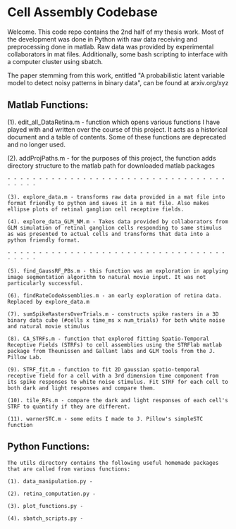# Cell Assembly Codebase

Welcome. This code repo contains the 2nd half of my thesis work. Most of the development was done in Python with raw data receiving and preprocessing done in matlab. Raw data was provided by experimental collaborators in mat files. Additionally, some bash scripting to interface with a computer cluster using sbatch.



The paper stemming from this work, entitled "A probabilistic latent variable model to detect noisy patterns in binary data", can be found at arxiv.org/xyz



## Matlab Functions:

(1). edit_all_DataRetina.m - function which opens various functions I have played with and written over the course of this project. It acts as a historical document and a table of contents. Some of these functions are deprecated and no longer used.

(2). addProjPaths.m - for the purposes of this project, the function adds directory structure to the matlab path for downloaded matlab packages

	- - - - - - - - - - - - - - - - - - - - - - - - - - - - - - - - - - - - - - - - 

	(3). explore_data.m - transforms raw data provided in a mat file into format friendly to python and saves it in a mat file. Also makes ellipse plots of retinal ganglion cell receptive fields.

	(4). explore_data_GLM_NM.m - Takes data provided by collaborators from GLM simulation of retinal ganglion cells responding to same stimulus as was presented to actual cells and transforms that data into a python friendly format.

	- - - - - - - - - - - - - - - - - - - - - - - - - - - - - - - - - - - - - - - - 

	(5). find_GaussRF_PBs.m - this function was an exploration in applying image segmentation algorithm to natural movie input. It was not particularly successful.

	(6). findRateCodeAssemblies.m - an early exploration of retina data. Replaced by explore_data.m

	(7). sumSpikeRastersOverTrials.m - constructs spike rasters in a 3D binary data cube (#cells x time_ms x num_trials) for both white noise and natural movie stimulus

	(8). CA_STRFs.m - function that explored fitting Spatio-Temporal Receptive Fields (STRFs) to cell assemblies using the STRFlab matlab package from Theunissen and Gallant labs and GLM tools from the J. Pillow Lab.

	(9). STRF_fit.m - function to fit 2D gaussian spatio-temporal receptive field for a cell with a 3rd dimension time component from its spike responses to white noise stimulus. Fit STRF for each cell to both dark and light responses and compare them.

	(10). tile_RFs.m - compare the dark and light responses of each cell's STRF to quantify if they are different.

	(11). warnerSTC.m - some edits I made to J. Pillow's simpleSTC function

	




## Python Functions:

	The utils directory contains the following useful homemade packages that are called from various functions:

	(1). data_manipulation.py - 

	(2). retina_computation.py -

	(3). plot_functions.py - 

	(4). sbatch_scripts.py -  